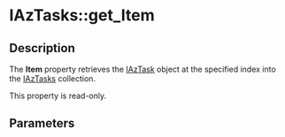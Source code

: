 # IAzTasks::get_Item

## Description

The **Item** property retrieves the [IAzTask](https://learn.microsoft.com/windows/desktop/api/azroles/nn-azroles-iaztask) object at the specified index into the [IAzTasks](https://learn.microsoft.com/windows/desktop/api/azroles/nn-azroles-iaztasks) collection.

This property is read-only.

## Parameters